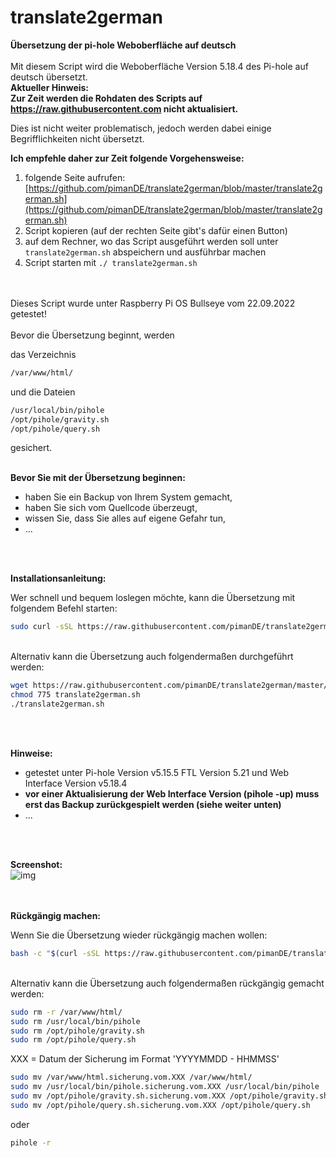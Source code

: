 # translate2german
**Übersetzung der pi-hole Weboberfläche auf deutsch**
<br>
<br>
Mit diesem Script wird die Weboberfläche Version 5.18.4 des Pi-hole auf deutsch übersetzt.
<br>
**Aktueller Hinweis:**
<br>
**Zur Zeit werden die Rohdaten des Scripts auf https://raw.githubusercontent.com nicht aktualisiert.**

Dies ist nicht weiter problematisch, jedoch werden dabei einige Begrifflichkeiten nicht übersetzt.

**Ich empfehle daher zur Zeit folgende Vorgehensweise:**
1. folgende Seite aufrufen: [https://github.com/pimanDE/translate2german/blob/master/translate2german.sh](https://github.com/pimanDE/translate2german/blob/master/translate2german.sh)
2. Script kopieren (auf der rechten Seite gibt's dafür einen Button)
3. auf dem Rechner, wo das Script ausgeführt werden soll unter ```translate2german.sh``` abspeichern und ausführbar machen
4. Script starten mit ```./ translate2german.sh```
<br>
<br>
Dieses Script wurde unter Raspberry Pi OS Bullseye vom 22.09.2022 getestet!
<br>
<br>
Bevor die Übersetzung beginnt, werden

das Verzeichnis<br>
```bash
/var/www/html/
```

und die Dateien<br>

```bash
/usr/local/bin/pihole
/opt/pihole/gravity.sh
/opt/pihole/query.sh
```

gesichert.
<br>
<br>

**Bevor Sie mit der Übersetzung beginnen:**

* haben Sie ein Backup von Ihrem System gemacht,
* haben Sie sich vom Quellcode überzeugt,
* wissen Sie, dass Sie alles auf eigene Gefahr tun,
* ...
<br>
<br>

**Installationsanleitung:**

Wer schnell und bequem loslegen möchte, kann die Übersetzung mit folgendem Befehl starten:

```bash
sudo curl -sSL https://raw.githubusercontent.com/pimanDE/translate2german/master/translate2german.sh | bash
```
<br>
Alternativ kann die Übersetzung auch folgendermaßen durchgeführt werden:

```bash
wget https://raw.githubusercontent.com/pimanDE/translate2german/master/translate2german.sh
chmod 775 translate2german.sh
./translate2german.sh
```
<br>
<br>

**Hinweise:**

* getestet unter Pi-hole Version v5.15.5 FTL Version 5.21 und Web Interface Version v5.18.4
* **vor einer Aktualisierung der Web Interface Version (pihole -up) muss erst das Backup zurückgespielt werden (siehe weiter unten)**
* ...
<br>
<br>

**Screenshot:**
<br>
![img](https://raw.githubusercontent.com/pimanDE/translate2german/master/pihole-weboberfl%C3%A4che-auf-deutsch.png)
<br>
<br>
<br>

**Rückgängig machen:**

Wenn Sie die Übersetzung wieder rückgängig machen wollen:

```bash
bash -c "$(curl -sSL https://raw.githubusercontent.com/pimanDE/translate2german/master/restore2translate.sh)"
```
<br>
Alternativ kann die Übersetzung auch folgendermaßen rückgängig gemacht werden:
<br>

```bash
sudo rm -r /var/www/html/
sudo rm /usr/local/bin/pihole
sudo rm /opt/pihole/gravity.sh
sudo rm /opt/pihole/query.sh
```

XXX = Datum der Sicherung im Format 'YYYYMMDD - HHMMSS'

```bash
sudo mv /var/www/html.sicherung.vom.XXX /var/www/html/
sudo mv /usr/local/bin/pihole.sicherung.vom.XXX /usr/local/bin/pihole
sudo mv /opt/pihole/gravity.sh.sicherung.vom.XXX /opt/pihole/gravity.sh
sudo mv /opt/pihole/query.sh.sicherung.vom.XXX /opt/pihole/query.sh
```

oder

```bash
pihole -r
```
